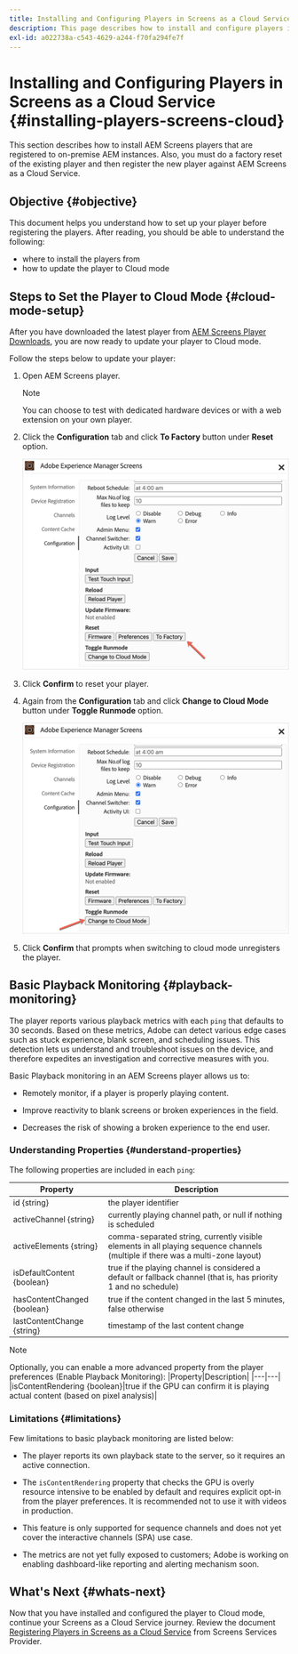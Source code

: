 ```yaml
---
title: Installing and Configuring Players in Screens as a Cloud Service
description: This page describes how to install and configure players in Screens as a Cloud Service.
exl-id: a022738a-c543-4629-a244-f70fa294fe7f
---
```

# Installing and Configuring Players in Screens as a Cloud Service {#installing-players-screens-cloud}

This section describes how to install AEM Screens players that are registered to on-premise AEM instances. Also, you must do a factory reset of the existing player and then register the new player against AEM Screens as a Cloud Service.

## Objective {#objective}

This document helps you understand how to set up your player before registering the players. After reading, you should be able to understand the following:

* where to install the players from
* how to update the player to Cloud mode

## Steps to Set the Player to Cloud Mode {#cloud-mode-setup}

After you have downloaded the latest player from [AEM Screens Player Downloads](https://download.macromedia.com/screens/), you are now ready to update your player to Cloud mode.

Follow the steps below to update your player:

1. Open AEM Screens player.

   >[!NOTE]
   >You can choose to test with dedicated hardware devices or with a web extension on your own player.

1. Click the **Configuration** tab and click **To Factory** button under **Reset** option.

   ![image](/help/screens-cloud/assets/player/installplayer-2.png)

1. Click **Confirm** to reset your player.

1. Again from the **Configuration** tab and click **Change to Cloud Mode** button under **Toggle Runmode** option.

   ![image](/help/screens-cloud/assets/player/installplayer-1.png)

1. Click **Confirm** that prompts when switching to cloud mode unregisters the player.

## Basic Playback Monitoring {#playback-monitoring}

The player reports various playback metrics with each `ping` that defaults to 30 seconds. Based on these metrics, Adobe can detect various edge cases such as stuck experience, blank screen, and scheduling issues. This detection lets us understand and troubleshoot issues on the device, and therefore expedites an investigation and corrective measures with you.

Basic Playback monitoring in an AEM Screens player allows us to:

* Remotely monitor, if a player is properly playing content.

* Improve reactivity to blank screens or broken experiences in the field.

* Decreases the risk of showing a broken experience to the end user.

### Understanding Properties {#understand-properties}

The following properties are included in each `ping`:

|Property|Description|
|---|---|
|id {string}|the player identifier|
|activeChannel {string}|currently playing channel path, or null if nothing is scheduled|
|activeElements {string}|comma-separated string, currently visible elements in all playing sequence channels (multiple if there was a multi-zone layout)|
|isDefaultContent {boolean}|true if the playing channel is considered a default or fallback channel (that is, has priority 1 and no schedule)|
|hasContentChanged {boolean}|true if the content changed in the last 5 minutes, false otherwise|
|lastContentChange {string}|timestamp of the last content change|

>[!NOTE]
>Optionally, you can enable a more advanced property from the player preferences (Enable Playback Monitoring):
>|Property|Description|
>|---|---|
>|isContentRendering {boolean}|true if the GPU can confirm it is playing actual content (based on pixel analysis)|

### Limitations {#limitations}

Few limitations to basic playback monitoring are listed below:

* The player reports its own playback state to the server, so it requires an active connection.

* The `isContentRendering` property that checks the GPU is overly resource intensive to be enabled by default and requires explicit opt-in from the player preferences. It is recommended not to use it with videos in production.

* This feature is only supported for sequence channels and does not yet cover the interactive channels (SPA) use case.

* The metrics are not yet fully exposed to customers; Adobe is working on enabling dashboard-like reporting and alerting mechanism soon.

## What's Next {#whats-next}

Now that you have installed and configured the player to Cloud mode, continue your Screens as a Cloud Service journey. Review the document [Registering Players in Screens as a Cloud Service](/help/screens-cloud/managing-players-registration/registering-players-screens-cloud.md) from Screens Services Provider.
